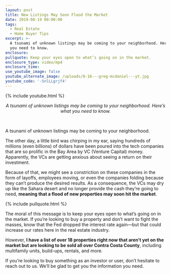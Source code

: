 ```yaml
---
layout: post
title: New Listings May Soon Flood the Market
date: 2019-08-19 00:00:00
tags:
  - Real Estate
  - Home Buyer Tips
excerpt: >-
  A tsunami of unknown listings may be coming to your neighborhood. Here’s what
  you need to know.
enclosure:
pullquote: Keep your eyes open to what’s going on in the market.
enclosure_type: video/mp4
enclosure_time:
use_youtube_image: false
youtube_alternate_image: /uploads/8-16---greg-mcdaniel---yt.jpg
youtube_code: '-SnlLLgrjf4'
---
```


{% include youtube.html %}

<center><em>A tsunami of unknown listings may be coming to your neighborhood. Here&rsquo;s what you need to know.</em></center>

&nbsp;

A tsunami of unknown listings may be coming to your neighborhood.

The other day, a little bird was chirping in my ear, saying hundreds of millions (even billions) of dollars have been poured into the tech companies that are so prolific in the Bay Area by VC (Venture Capital) money. Apparently, the VCs are getting anxious about seeing a return on their investment.

Because of that, we might see a constriction on these companies in the form of layoffs, employees moving, or even the companies folding because they can’t produce the desired results. As a consequence, the VCs may dry up like the Sahara desert and no longer provide the cash they’re going to need, **meaning that a flood of new properties may soon hit the market**.

{% include pullquote.html %}

The moral of this message is to keep your eyes open to what’s going on in the market. If you’re looking to buy a property and don’t want to fight the masses, know that the Fed dropped the interest rate again—but that could increase our rates here in the real estate industry.

However, **I have a list of over 18 properties right now that aren’t yet on the market but are looking to be sold all over Contra Costa County**, including multifamily units, build-ups, rentals, and more.

If you’re looking to buy something as an investor or user, don’t hesitate to reach out to us. We’ll be glad to get you the information you need.